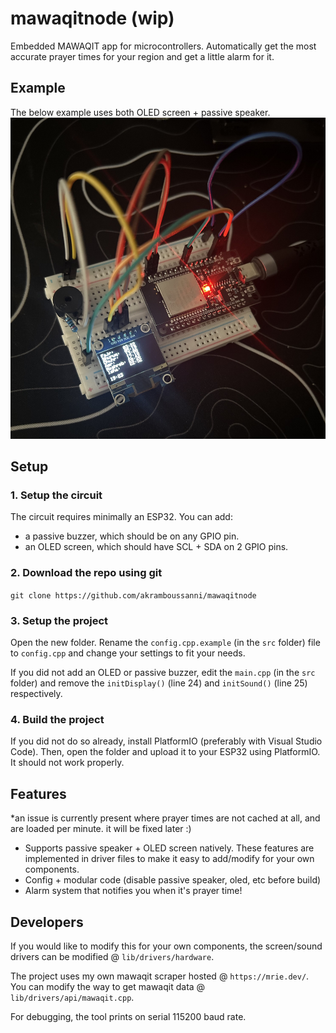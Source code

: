 # mawaqitnode (wip)
Embedded MAWAQIT app for microcontrollers. Automatically get the most accurate prayer times for your region and get a little alarm for it.

## Example
The below example uses both OLED screen + passive speaker.
![esp32 example](static/setup.jpg)

## Setup
### 1. Setup the circuit
The circuit requires minimally an ESP32. You can add:
- a passive buzzer, which should be on any GPIO pin.
- an OLED screen, which should have SCL + SDA on 2 GPIO pins.

### 2. Download the repo using git
`git clone https://github.com/akramboussanni/mawaqitnode`

### 3. Setup the project
Open the new folder. Rename the `config.cpp.example` (in the `src` folder) file to `config.cpp` and change your settings to fit your needs.

If you did not add an OLED or passive buzzer, edit the `main.cpp` (in the `src` folder) and remove the `initDisplay()` (line 24) and `initSound()` (line 25) respectively.

### 4. Build the project
If you did not do so already, install PlatformIO (preferably with Visual Studio Code). Then, open the folder and upload it to your ESP32 using PlatformIO. It should not work properly.

## Features
*an issue is currently present where prayer times are not cached at all, and are loaded per minute. it will be fixed later :)
- Supports passive speaker + OLED screen natively. These features are implemented in driver files to make it easy to add/modify for your own components.
- Config + modular code (disable passive speaker, oled, etc before build)
- Alarm system that notifies you when it's prayer time!

## Developers
If you would like to modify this for your own components, the screen/sound drivers can be modified @ `lib/drivers/hardware`.

The project uses my own mawaqit scraper hosted @ `https://mrie.dev/`. You can modify the way to get mawaqit data @ `lib/drivers/api/mawaqit.cpp`.

For debugging, the tool prints on serial 115200 baud rate.